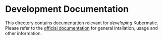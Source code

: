 # Development Documentation

This directory contains documentation relevant for _developing_
Kubermatic. Please refer to the [official documentation](https://docs.kubermatic.com/kubermatic/)
for general intallation, usage and other information.
